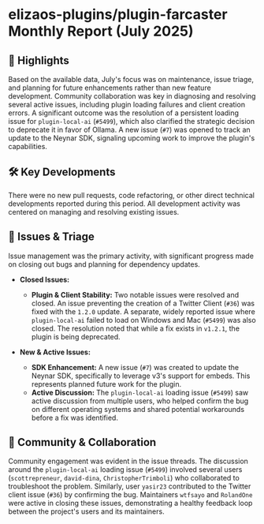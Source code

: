 # elizaos-plugins/plugin-farcaster Monthly Report (July 2025)

## 🚀 Highlights
Based on the available data, July's focus was on maintenance, issue triage, and planning for future enhancements rather than new feature development. Community collaboration was key in diagnosing and resolving several active issues, including plugin loading failures and client creation errors. A significant outcome was the resolution of a persistent loading issue for `plugin-local-ai` (`#5499`), which also clarified the strategic decision to deprecate it in favor of Ollama. A new issue (`#7`) was opened to track an update to the Neynar SDK, signaling upcoming work to improve the plugin's capabilities.

## 🛠️ Key Developments
There were no new pull requests, code refactoring, or other direct technical developments reported during this period. All development activity was centered on managing and resolving existing issues.

## 🐛 Issues & Triage
Issue management was the primary activity, with significant progress made on closing out bugs and planning for dependency updates.

- **Closed Issues:**
    - **Plugin & Client Stability:** Two notable issues were resolved and closed. An issue preventing the creation of a Twitter Client (`#36`) was fixed with the `1.2.0` update. A separate, widely reported issue where `plugin-local-ai` failed to load on Windows and Mac (`#5499`) was also closed. The resolution noted that while a fix exists in `v1.2.1`, the plugin is being deprecated.

- **New & Active Issues:**
    - **SDK Enhancement:** A new issue (`#7`) was created to update the Neynar SDK, specifically to leverage v3's support for embeds. This represents planned future work for the plugin.
    - **Active Discussion:** The `plugin-local-ai` loading issue (`#5499`) saw active discussion from multiple users, who helped confirm the bug on different operating systems and shared potential workarounds before a fix was identified.

## 💬 Community & Collaboration
Community engagement was evident in the issue threads. The discussion around the `plugin-local-ai` loading issue (`#5499`) involved several users (`scottrepreneur`, `david-dina`, `ChristopherTrimboli`) who collaborated to troubleshoot the problem. Similarly, user `yasir23` contributed to the Twitter client issue (`#36`) by confirming the bug. Maintainers `wtfsayo` and `RolandOne` were active in closing these issues, demonstrating a healthy feedback loop between the project's users and its maintainers.